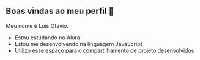 ## Boas vindas ao meu perfil 🥷

Meu nome é Luis Otavio.

- Estou estudando no Alura
- Estou me desenvolvendo na linguagem JavaScript
- Utilizo esse espaço para o compartilhamento de projeto desenvolvidos
